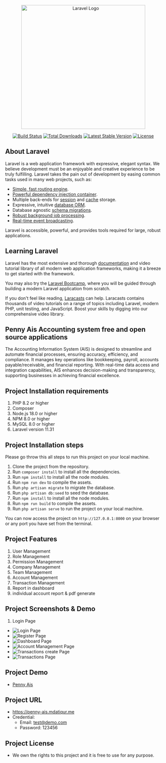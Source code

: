 <p align="center"><a href="https://laravel.com" target="_blank"><img src="https://raw.githubusercontent.com/laravel/art/master/logo-lockup/5%20SVG/2%20CMYK/1%20Full%20Color/laravel-logolockup-cmyk-red.svg" width="400" alt="Laravel Logo"></a></p>

<p align="center">
<a href="https://github.com/laravel/framework/actions"><img src="https://github.com/laravel/framework/workflows/tests/badge.svg" alt="Build Status"></a>
<a href="https://packagist.org/packages/laravel/framework"><img src="https://img.shields.io/packagist/dt/laravel/framework" alt="Total Downloads"></a>
<a href="https://packagist.org/packages/laravel/framework"><img src="https://img.shields.io/packagist/v/laravel/framework" alt="Latest Stable Version"></a>
<a href="https://packagist.org/packages/laravel/framework"><img src="https://img.shields.io/packagist/l/laravel/framework" alt="License"></a>
</p>

## About Laravel

Laravel is a web application framework with expressive, elegant syntax. We believe development must be an enjoyable and creative experience to be truly fulfilling. Laravel takes the pain out of development by easing common tasks used in many web projects, such as:

- [Simple, fast routing engine](https://laravel.com/docs/routing).
- [Powerful dependency injection container](https://laravel.com/docs/container).
- Multiple back-ends for [session](https://laravel.com/docs/session) and [cache](https://laravel.com/docs/cache) storage.
- Expressive, intuitive [database ORM](https://laravel.com/docs/eloquent).
- Database agnostic [schema migrations](https://laravel.com/docs/migrations).
- [Robust background job processing](https://laravel.com/docs/queues).
- [Real-time event broadcasting](https://laravel.com/docs/broadcasting).

Laravel is accessible, powerful, and provides tools required for large, robust applications.

## Learning Laravel

Laravel has the most extensive and thorough [documentation](https://laravel.com/docs) and video tutorial library of all modern web application frameworks, making it a breeze to get started with the framework.

You may also try the [Laravel Bootcamp](https://bootcamp.laravel.com), where you will be guided through building a modern Laravel application from scratch.

If you don't feel like reading, [Laracasts](https://laracasts.com) can help. Laracasts contains thousands of video tutorials on a range of topics including Laravel, modern PHP, unit testing, and JavaScript. Boost your skills by digging into our comprehensive video library.

## Penny Ais Accounting system free and open source applications

The Accounting Information System (AIS) is designed to streamline and automate financial processes, ensuring accuracy, efficiency, and compliance. It manages key operations like bookkeeping, payroll, accounts payable/receivable, and financial reporting. With real-time data access and integration capabilities, AIS enhances decision-making and transparency, supporting businesses in achieving financial excellence.



<!-- We would like to extend our thanks to the following sponsors for funding Laravel development. If you are interested in becoming a sponsor, please visit the [Laravel Partners program](https://partners.laravel.com).

### Premium Partners

- **[Vehikl](https://vehikl.com/)**
- **[Tighten Co.](https://tighten.co)**
- **[WebReinvent](https://webreinvent.com/)**
- **[Kirschbaum Development Group](https://kirschbaumdevelopment.com)**
- **[64 Robots](https://64robots.com)**
- **[Curotec](https://www.curotec.com/services/technologies/laravel/)**
- **[Cyber-Duck](https://cyber-duck.co.uk)**
- **[DevSquad](https://devsquad.com/hire-laravel-developers)**
- **[Jump24](https://jump24.co.uk)**
- **[Redberry](https://redberry.international/laravel/)**
- **[Active Logic](https://activelogic.com)**
- **[byte5](https://byte5.de)**
- **[OP.GG](https://op.gg)**

## Contributing

Thank you for considering contributing to the Laravel framework! The contribution guide can be found in the [Laravel documentation](https://laravel.com/docs/contributions).

## Code of Conduct

In order to ensure that the Laravel community is welcoming to all, please review and abide by the [Code of Conduct](https://laravel.com/docs/contributions#code-of-conduct).

## Security Vulnerabilities

If you discover a security vulnerability within Laravel, please send an e-mail to Taylor Otwell via [taylor@laravel.com](mailto:taylor@laravel.com). All security vulnerabilities will be promptly addressed.

## License

The Laravel framework is open-sourced software licensed under the [MIT license](https://opensource.org/licenses/MIT). -->

## Project Installation requirements
1. PHP 8.2 or higher
2. Composer
3. Node.js 18.0 or higher
4. NPM 8.0 or higher
5. MySQL 8.0 or higher
6. Laravel version 11.31 

## Project Installation steps
Please go throw this all steps to run this project on your local machine.

1. Clone the project from the repository.
2. Run `composer install` to install all the dependencies.
3. Run `npm install` to install all the node modules.
4. Run `npm run dev` to compile the assets.
5. Run `php artisan migrate` to migrate the database.
6. Run `php artisan db:seed` to seed the database.
7. Run `npm install` to install all the node modules.
8. Run `npm run build` to compile the assets.
9. Run `php artisan serve` to run the project on your local machine.

You can now access the project on `http://127.0.0.1:8000` on your browser or any port you have set from the terminal.

## Project Features
1. User Management
2. Role Management
3. Permission Management
4. Company Management
5. Team Management
6. Account Management
7. Transaction Management
8. Report in dashboard
9. individual account report & pdf generate


## Project Screenshots & Demo

1. Login Page
- ![Login Page](https://github.com/AtiqurCode/penny-ais/blob/master/public/files/penny-ais-5.png)
- ![Register Page](https://github.com/AtiqurCode/penny-ais/blob/master/public/files/penny-ais-6.png)
- ![Dashboard Page](https://github.com/AtiqurCode/penny-ais/blob/master/public/files/penny-ais-4.png)
- ![Account Management Page](https://github.com/AtiqurCode/penny-ais/blob/master/public/files/penny-ais-3.png)
- ![Transactions create Page](https://github.com/AtiqurCode/penny-ais/blob/master/public/files/penny-ais-2.png)
- ![Transactions Page](https://github.com/AtiqurCode/penny-ais/blob/master/public/files/penny-ais-1.png)

## Project Demo
- [Penny Ais](https://drive.google.com/file/d/1AxCHIuer0EVcl1DyKyn93z0dq3rXRsqh/view)

## Project URL
- https://penny-ais.mdatiqur.me
- Credential: 
    - Email: test@demo.com
    - Password: 123456

## Project License
- We own the rights to this project and it is free to use for any purpose.